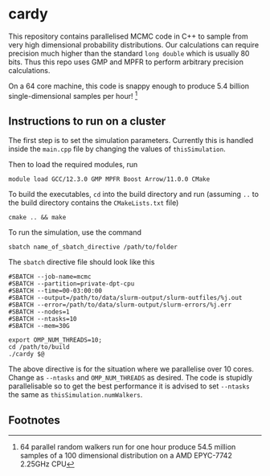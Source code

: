 # cardy

This repository contains parallelised MCMC code in C++ to sample from very high dimensional probability distributions. Our calculations can require precision much higher than the standard `long double` which is usually 80 bits. Thus this repo uses GMP and MPFR to perform arbitrary precision calculations. 

On a 64 core machine, this code is snappy enough to produce 5.4 billion single-dimensional samples per hour! [^1]

## Instructions to run on a cluster

The first step is to set the simulation parameters. Currently this is handled inside the `main.cpp` file by changing the values of `thisSimulation`. 

Then to load the required modules, run
```
module load GCC/12.3.0 GMP MPFR Boost Arrow/11.0.0 CMake
```

To build the executables, `cd` into the build directory and run (assuming `..` to the build directory contains the `CMakeLists.txt` file)
```
cmake .. && make
```

To run the simulation, use the command
```
sbatch name_of_sbatch_directive /path/to/folder
```

The `sbatch` directive file should look like this 
```
#SBATCH --job-name=mcmc
#SBATCH --partition=private-dpt-cpu
#SBATCH --time=00-03:00:00
#SBATCH --output=/path/to/data/slurm-output/slurm-outfiles/%j.out
#SBATCH --error=/path/to/data/slurm-output/slurm-errors/%j.err
#SBATCH --nodes=1
#SBATCH --ntasks=10
#SBATCH --mem=30G

export OMP_NUM_THREADS=10;
cd /path/to/build
./cardy $@
```

The above directive is for the situation where we parallelise over 10 cores. Change as `--ntasks` and `OMP_NUM_THREADS` as desired. The code is stupidly parallelisable so to get the best performance it is advised to set `--ntasks` the same as `thisSimulation.numWalkers`.

## Footnotes
[^1]: 64 parallel random walkers run for one hour produce 54.5 million samples of a 100 dimensional distribution on a AMD EPYC-7742 2.25GHz CPU 
